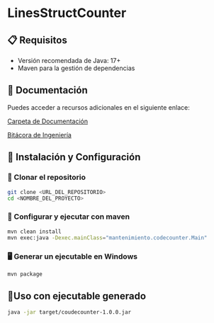 # LinesStructCounter

## 📋 Requisitos

- Versión recomendada de Java: 17+
- Maven para la gestión de dependencias

## 📂 Documentación

Puedes acceder a recursos adicionales en el siguiente enlace:

[Carpeta de Documentación](https://alumnosuady-my.sharepoint.com/:f:/g/personal/a21216389_alumnos_uady_mx/EuYBGFHUCJNIl00mdtXZ0p4By9SHs6auiJKuQjcR_TLJzg?e=nmp7cg)

[Bitácora de Ingeniería](https://alumnosuady-my.sharepoint.com/:w:/g/personal/a21216389_alumnos_uady_mx/ESlSYNSlpf9LgwYR-UJwihwBxbuQDi65lwtgJGDauD-dBQ?e=QetIgv)

## 🚀 Instalación y Configuración

### 📂 Clonar el repositorio

```bash
git clone <URL_DEL_REPOSITORIO>
cd <NOMBRE_DEL_PROYECTO>
```

### 🔨 Configurar y ejecutar con maven

```bash
mvn clean install
mvn exec:java -Dexec.mainClass="mantenimiento.codecounter.Main"
```

### 🖥️ Generar un ejecutable en Windows

```bash
mvn package
```

## 🤖Uso con ejecutable generado

```bash
java -jar target/coudecounter-1.0.0.jar
```
